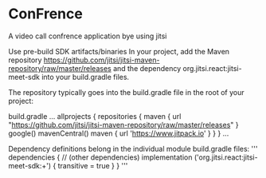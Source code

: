 # ConFrence
A video call confrence application bye using jitsi

Use pre-build SDK artifacts/binaries
In your project, add the Maven repository https://github.com/jitsi/jitsi-maven-repository/raw/master/releases and the dependency org.jitsi.react:jitsi-meet-sdk into your build.gradle files.

The repository typically goes into the build.gradle file in the root of your project:

build.gradle
...
allprojects {
    repositories {
        maven {
            url "https://github.com/jitsi/jitsi-maven-repository/raw/master/releases"
        }
        google()
        mavenCentral()
        maven { url 'https://www.jitpack.io' }
    }
}
...

Dependency definitions belong in the individual module build.gradle files:
'''
dependencies {
    // (other dependencies)
    implementation ('org.jitsi.react:jitsi-meet-sdk:+') { transitive = true }
}
'''

